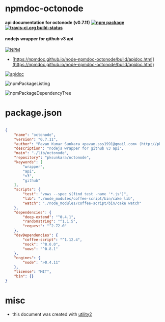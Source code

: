 # npmdoc-octonode

#### api documentation for  octonode (v0.7.11)  [![npm package](https://img.shields.io/npm/v/npmdoc-octonode.svg?style=flat-square)](https://www.npmjs.org/package/npmdoc-octonode) [![travis-ci.org build-status](https://api.travis-ci.org/npmdoc/node-npmdoc-octonode.svg)](https://travis-ci.org/npmdoc/node-npmdoc-octonode)

#### nodejs wrapper for github v3 api

[![NPM](https://nodei.co/npm/octonode.png?downloads=true&downloadRank=true&stars=true)](https://www.npmjs.com/package/octonode)

- [https://npmdoc.github.io/node-npmdoc-octonode/build/apidoc.html](https://npmdoc.github.io/node-npmdoc-octonode/build/apidoc.html)

[![apidoc](https://npmdoc.github.io/node-npmdoc-octonode/build/screenCapture.buildCi.browser.%252Ftmp%252Fbuild%252Fapidoc.html.png)](https://npmdoc.github.io/node-npmdoc-octonode/build/apidoc.html)

![npmPackageListing](https://npmdoc.github.io/node-npmdoc-octonode/build/screenCapture.npmPackageListing.svg)

![npmPackageDependencyTree](https://npmdoc.github.io/node-npmdoc-octonode/build/screenCapture.npmPackageDependencyTree.svg)



# package.json

```json

{
    "name": "octonode",
    "version": "0.7.11",
    "author": "Pavan Kumar Sunkara <pavan.sss1991@gmail.com> (http://pksunkara.github.com)",
    "description": "nodejs wrapper for github v3 api",
    "main": "./lib/octonode",
    "repository": "pksunkara/octonode",
    "keywords": [
        "wrapper",
        "api",
        "v3",
        "github"
    ],
    "scripts": {
        "test": "vows --spec $(find test -name '*.js')",
        "lib": "./node_modules/coffee-script/bin/cake lib",
        "watch": "./node_modules/coffee-script/bin/cake watch"
    },
    "dependencies": {
        "deep-extend": "^0.4.1",
        "randomstring": "^1.1.5",
        "request": "^2.72.0"
    },
    "devDependencies": {
        "coffee-script": "^1.12.4",
        "nock": "^8.0.0",
        "vows": "^0.8.1"
    },
    "engines": {
        "node": ">0.4.11"
    },
    "license": "MIT",
    "bin": {}
}
```



# misc
- this document was created with [utility2](https://github.com/kaizhu256/node-utility2)

